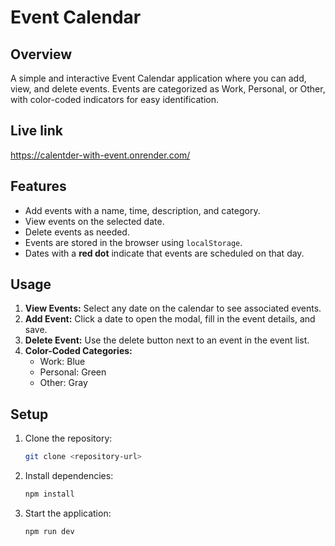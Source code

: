 
# Event Calendar  

## Overview  
A simple and interactive Event Calendar application where you can add, view, and delete events. Events are categorized as Work, Personal, or Other, with color-coded indicators for easy identification.  

## Live link
https://calentder-with-event.onrender.com/

## Features  
- Add events with a name, time, description, and category.  
- View events on the selected date.  
- Delete events as needed.  
- Events are stored in the browser using `localStorage`.  
- Dates with a **red dot** indicate that events are scheduled on that day.  

## Usage  
1. **View Events:** Select any date on the calendar to see associated events.  
2. **Add Event:** Click a date to open the modal, fill in the event details, and save.  
3. **Delete Event:** Use the delete button next to an event in the event list.  
4. **Color-Coded Categories:**  
   - Work: Blue  
   - Personal: Green  
   - Other: Gray  

## Setup  
1. Clone the repository:  
   ```bash
   git clone <repository-url>
   ```  
2. Install dependencies:  
   ```bash
   npm install  
   ```  
3. Start the application:  
   ```bash
   npm run dev
   ```
